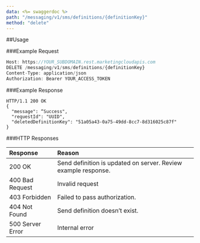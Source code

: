 ```yaml
---
data: <%= swaggerdoc %>
path: "/messaging/v1/sms/definitions/{definitionKey}"
method: "delete"
---
```

##Usage

###Example Request
```js
Host: https://YOUR_SUBDOMAIN.rest.marketingcloudapis.com
DELETE /messaging/v1/sms/definitions/{definitionKey}
Content-Type: application/json
Authorization: Bearer YOUR_ACCESS_TOKEN
```

###Example Response
```
HTTP/1.1 200 OK
{
  "message": “Success",
  "requestId": "UUID",
  "deletedDefinitionKey": "51a05a43-0a75-49dd-8cc7-8d316025c87f"
}
```

###HTTP Responses
<table class="table table-hover">
<thead align="left">
<tr>
<th>Response</th>
<th>Reason</th>
</tr>
</thead>
<tbody>
<tr>
<td>200 OK</td>
<td>Send definition is updated on server. Review example response.</td>
</tr>
<tr>
<td>400 Bad Request</td>
<td>Invalid request</td>
</tr>
<tr>
<td>403 Forbidden</td>
<td>Failed to pass authorization.</td>
</tr>
<tr>
<td>404 Not Found</td>
<td>Send definition doesn’t exist.</td>
</tr>
<tr>
<td>500 Server Error</td>
<td>Internal error</td>
</tr>
</tbody>
</table>

